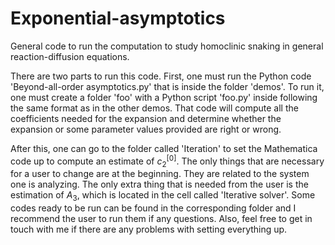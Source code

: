 # Exponential-asymptotics
General code to run the computation to study homoclinic snaking in general reaction-diffusion equations.

There are two parts to run this code. First, one must run the Python code 'Beyond-all-order asymptotics.py' that is inside the folder 'demos'. To run it, one must create a folder 'foo' with a Python script 'foo.py' inside following the same format as in the other demos. That code will compute all the coefficients needed for the expansion and determine whether the expansion or some parameter values provided are right or wrong.

After this, one can go to the folder called 'Iteration' to set the Mathematica code up to compute an estimate of $c_2^{[0]}$. The only things that are necessary for a user to change are at the beginning. They are related to the system one is analyzing. The only extra thing that is needed from the user is the estimation of $A_3$, which is located in the cell called 'Iterative solver'. Some codes ready to be run can be found in the corresponding folder and I recommend the user to run them if any questions. Also, feel free to get in touch with me if there are any problems with setting everything up.

